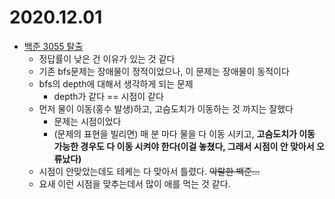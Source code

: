# 2020.12.01

- [백준 3055 탈출](https://www.acmicpc.net/problem/3055)
  - 정답률이 낮은 건 이유가 있는 것 같다
  - 기존 bfs문제는 장애물이 정적이었으나, 이 문제는 장애물이 동적이다
  - bfs의 depth에 대해서 생각하게 되는 문제
    - depth가 같다 == 시점이 같다
  - 먼저 물이 이동(홍수 발생)하고, 고슴도치가 이동하는 것 까지는 잘했다
    - 문제는 시점이었다
    - (문제의 표현을 빌리면) 매 분 마다 물을 다 이동 시키고, **고슴도치가 이동 가능한 경우도 다 이동 시켜야 한다(이걸 놓쳤다, 그래서 시점이 안 맞아서 오류났다)**
  - 시점이 안맞았는데도 테케는 다 맞아서 틀렸다. ~~악랄한 백준...~~
  - 요새 이런 시점을 맞추는데서 많이 애를 먹는 것 같다.
